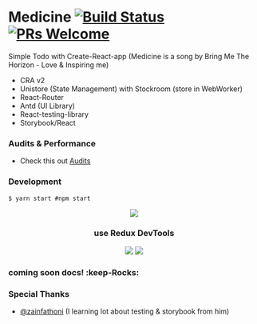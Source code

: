 # Medicine [![Build Status](https://travis-ci.com/ri7nz/Medicine.svg?branch=master)](https://travis-ci.com/ri7nz/Medicine) [![PRs Welcome](https://img.shields.io/badge/PRs-welcome-green.svg)](https://github.com/ri7nz/Medicine/pulls)

Simple Todo with Create-React-app (Medicine is a song by Bring Me The Horizon - Love & Inspiring me)

- CRA v2
- Unistore (State Management) with Stockroom (store in WebWorker)
- React-Router
- Antd (UI Library)
- React-testing-library
- Storybook/React   
### Audits & Performance
- Check this out [Audits](https://github.com/ri7nz/Medicine/tree/dev/audits)

### Development 
```
$ yarn start #npm start
```
<div style="display:block;text-align:center">
<img src="https://github.com/ri7nz/Medicine/blob/dev/docs/main.png"/>
  <h3>use Redux DevTools</h3>
<img src="https://github.com/ri7nz/Medicine/blob/dev/docs/redux-devtools.png"/>
<img src="https://github.com/ri7nz/Medicine/blob/dev/docs/redux-devtools-2.png"/>
</div>

### coming soon docs! :keep-Rocks:

### Special Thanks

- [@zainfathoni](https://github.com/zainfathoni) (I learning lot about testing & storybook from him)

